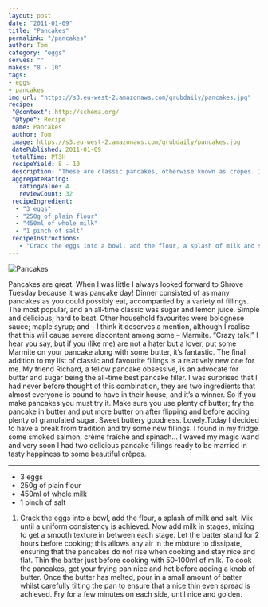 ```yaml
---
layout: post
date: "2011-01-09"
title: "Pancakes"
permalink: "/pancakes"
author: Tom
category: "eggs"
serves: ""
makes: "8 - 10"
tags:
- eggs
- pancakes
img_url: "https://s3.eu-west-2.amazonaws.com/grubdaily/pancakes.jpg"
recipe:
 "@context": http://schema.org/
 "@type": Recipe
 name: Pancakes
 author: Tom
 image: https://s3.eu-west-2.amazonaws.com/grubdaily/pancakes.jpg
 datePublished: 2011-01-09
 totalTime: PT3H
 recipeYield: 8 - 10
 description: "These are classic pancakes, otherwise known as crêpes. I love to experiment with a variety of different fillings."
 aggregateRating:
   ratingValue: 4
   reviewCount: 32
 recipeIngredient:
  - "3 eggs"
  - "250g of plain flour"
  - "450ml of whole milk"
  - "1 pinch of salt"
 recipeInstructions:
   - "Crack the eggs into a bowl, add the flour, a splash of milk and salt. Mix until a uniform consistency is achieved. Now add milk in stages, mixing to get a smooth texture in between each stage. Let the batter stand for 2 hours before cooking; this allows any air in the mixture to dissipate, ensuring that the pancakes do not rise when cooking and stay nice and flat. Thin the batter just before cooking with 50-100ml of milk. To cook the pancakes, get your frying pan nice and hot before adding a knob of butter. Once the butter has melted, pour in a small amount of batter whilst carefully tilting the pan to ensure that a nice thin even spread is achieved. Fry for a few minutes on each side, until nice and golden."
---
```

<img src="https://s3.eu-west-2.amazonaws.com/grubdaily/pancakes.jpg" alt="Pancakes" />

Pancakes are great. When I was little I always looked forward to Shrove Tuesday because it was pancake day! Dinner consisted of as many pancakes as you could possibly eat, accompanied by a variety of fillings. The most popular, and an all-time classic was sugar and lemon juice. Simple and delicious; hard to beat. Other household favourites were bolognese sauce; maple syrup; and – I think it deserves a mention, although I realise that this will cause severe discontent among some – Marmite. “Crazy talk!” I hear you say, but if you (like me) are not a hater but a lover, put some Marmite on your pancake along with some butter, it’s fantastic. The final addition to my list of classic and favourite fillings is a relatively new one for me. My friend Richard, a fellow pancake obsessive, is an advocate for butter and sugar being the all-time best pancake filler. I was surprised that I had never before thought of this combination, they are two ingredients that almost everyone is bound to have in their house, and it’s a winner. So if you make pancakes you must try it. Make sure you use plenty of butter; fry the pancake in butter and put more butter on after flipping and before adding plenty of granulated sugar. Sweet buttery goodness. Lovely.Today I decided to have a break from tradition and try some new fillings. I found in my fridge some smoked salmon, crème fraîche and spinach… I waved my magic wand and very soon I had two delicious pancake fillings ready to be married in tasty happiness to some beautiful crêpes.

---
* 3 eggs
* 250g of plain flour
* 450ml of whole milk
* 1 pinch of salt

1. Crack the eggs into a bowl, add the flour, a splash of milk and salt. Mix until a uniform consistency is achieved. Now add milk in stages, mixing to get a smooth texture in between each stage. Let the batter stand for 2 hours before cooking; this allows any air in the mixture to dissipate, ensuring that the pancakes do not rise when cooking and stay nice and flat. Thin the batter just before cooking with 50-100ml of milk. To cook the pancakes, get your frying pan nice and hot before adding a knob of butter. Once the butter has melted, pour in a small amount of batter whilst carefully tilting the pan to ensure that a nice thin even spread is achieved. Fry for a few minutes on each side, until nice and golden.
